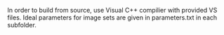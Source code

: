 In order to build from source, use Visual C++ compilier with provided VS files. Ideal parameters for image sets are given in parameters.txt in each subfolder.
